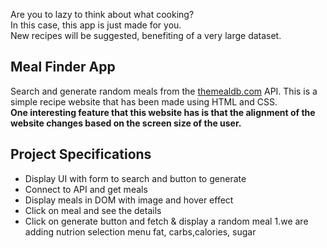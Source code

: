 Are you to lazy to think about what cooking?<br>
In this case, this app is just made for you.<br>
New recipes will be suggested, benefiting of a very large dataset.<br>
## Meal Finder App
Search and generate random meals from the [themealdb.com](www.themealdb.com) API. This is a simple recipe website that has been made using HTML and CSS.<br />
 **One interesting feature that this website has is that the alignment of the website changes based on the screen size of the user.**
## Project Specifications
- Display UI with form to search and button to generate
- Connect to API and get meals
- Display meals in DOM with image and hover effect
- Click on meal and see the details
- Click on generate button and fetch & display a random meal
1.we are adding nutrion selection menu
fat, carbs,calories, sugar